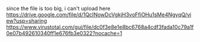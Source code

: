 since the file is too big, i can't upload here
https://drive.google.com/file/d/1QcINowDcVgkjH3voFfiOHu1sMe4NgyqQ/view?usp=sharing
https://www.virustotal.com/gui/file/dc0f3e8e1e8bc6768a4cdf3fada10c79a1f0e07b492610340ff1e676fb3e0322?nocache=1
